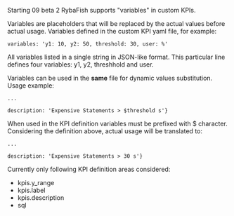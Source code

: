 Starting 09 beta 2 RybaFish supports "variables" in custom KPIs.

Variables are placeholders that will be replaced by the actual values before actual usage. Variables defined in the custom KPI yaml file, for example:

`
variables: 'y1: 10, y2: 50, threshold: 30, user: %'
`

All variables listed in a single string in JSON-like format. This particular line defines four variables: y1, y2, threshhold and user.

Variables can be used in the **same** file for dynamic values substitution. Usage example:

```
...

description: 'Expensive Statements > $threshold s'}
```

When used in the KPI definition variables must be prefixed with $ character. Considering the definition above, actual usage will be translated to:
```
...

description: 'Expensive Statements > 30 s'}
```

Currently only following KPI definition areas considered:

* kpis.y_range
* kpis.label
* kpis.description
* sql
